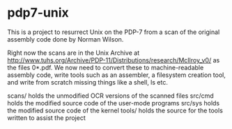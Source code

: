 # pdp7-unix
This is a project to resurrect Unix on the PDP-7 from a scan of the original
assembly code done by Norman Wilson.

Right now the scans are in the Unix Archive at
http://www.tuhs.org/Archive/PDP-11/Distributions/research/McIlroy_v0/
as the files 0*.pdf. We now need to convert these to machine-readable
assembly code, write tools such as an assembler, a filesystem creation tool,
and write from scratch missing things like a shell, ls etc.

scans/	  holds the unmodified OCR versions of the scanned files
src/cmd   holds the modified source code of the user-mode programs
src/sys   holds the modified source code of the kernel
tools/	  holds the source for the tools written to assist the project

